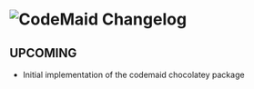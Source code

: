# ![CodeMaid Changelog](https://img.shields.io/badge/CodeMaid-Package%20Changelog-blue.svg?style=for-the-badge)

## UPCOMING
- Initial implementation of the codemaid chocolatey package